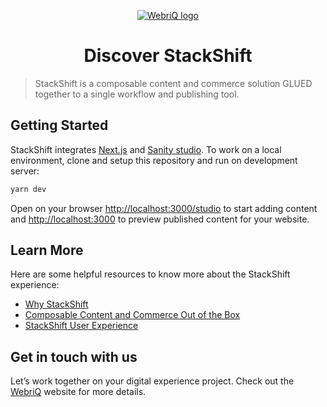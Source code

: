 <p align="center">
  <a href="https://www.webriq.com">
    <img src="https://cdn.sanity.io/images/9itgab5x/production/140d0c9644c0aa1a5dbc817b18e9d3f8d18b43ea-125x124.png" alt="WebriQ logo" />
  </a>
  <h1 align="center">Discover StackShift</h1>
</p>

> StackShift is a composable content and commerce solution GLUED together to a single workflow and publishing tool.

## Getting Started

StackShift integrates [Next.js](https://nextjs.org/) and [Sanity studio](https://www.sanity.io/). To work on a local environment, clone and setup this repository and run on development server:

```bash
yarn dev
```

Open on your browser [http://localhost:3000/studio](http://localhost:3000/studio) to start adding content and [http://localhost:3000](http://localhost:3000) to preview published content for your website.

## Learn More

Here are some helpful resources to know more about the StackShift experience:

- [Why StackShift](https://www.webriq.com/stackshift)
- [Composable Content and Commerce Out of the Box](https://www.webriq.com/composable-content-and-commerce-out-of-the-box)
- [StackShift User Experience](https://www.canva.com/design/DAFGKQdB-2U/IBvFqNYXNz-x1eNCSrSXOQ/view?utm_content=DAFGKQdB-2U&utm_campaign=designshare&utm_medium=link&utm_source=publishsharelink)

## Get in touch with us

Let’s work together on your digital experience project. Check out the [WebriQ](https://www.webriq.com/contact-us) website for more details.
